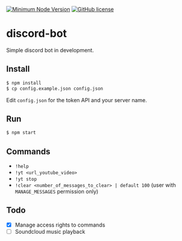 [![Minimum Node Version](https://img.shields.io/badge/node-%3E%3D%208.0.0-brightgreen.svg)](https://nodejs.org/en/)
[![GitHub license](https://img.shields.io/badge/License-MIT-blue.svg)](https://github.com/SimonDevelop/discord-bot/blob/master/LICENSE)
# discord-bot

Simple discord bot in development.

## Install
```bash
$ npm install
$ cp config.example.json config.json
```
Edit `config.json` for the token API and your server name.

## Run
```bash
$ npm start
```

## Commands
- `!help`
- `!yt <url_youtube_video>`
- `!yt stop`
- `!clear <number_of_messages_to_clear> | default 100` (user with `MANAGE_MESSAGES` permission only)

## Todo

- [x] Manage access rights to commands
- [ ] Soundcloud music playback
